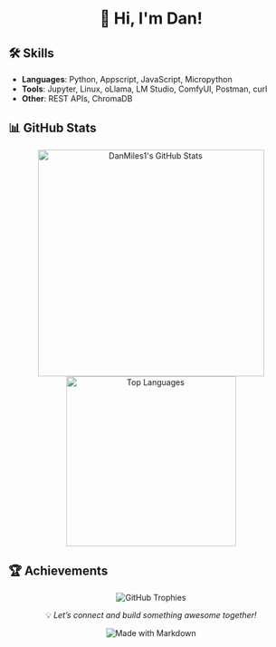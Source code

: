 <div align="center">
  <h1>👋 Hi, I'm Dan!</h1>
</div>

## 🛠️ Skills
- **Languages**: Python, Appscript, JavaScript, Micropython
- **Tools**: Jupyter, Linux, oLlama, LM Studio, ComfyUI, Postman, curl
- **Other**: REST APIs, ChromaDB 

## 📊 GitHub Stats
<div align="center">
  <img src="https://github-readme-stats.vercel.app/api?username=DanMiles1&show_icons=true&theme=dracula" alt="DanMiles1's GitHub Stats" width="400" />
  <img src="https://github-readme-stats.vercel.app/api/top-langs/?username=DanMiles1&layout=compact&theme=dracula" alt="Top Languages" width="300" />
</div>

## 🏆 Achievements
<div align="center">
  <img src="https://github-profile-trophy.vercel.app/?username=DanMiles1&theme=dracula&margin-w=15" alt="GitHub Trophies" />
</div>

<div align="center">
  <p>💡 <i>Let’s connect and build something awesome together!</i></p>
  <img src="https://img.shields.io/badge/Made%20with-Markdown-1f425f.svg" alt="Made with Markdown">
</div>
